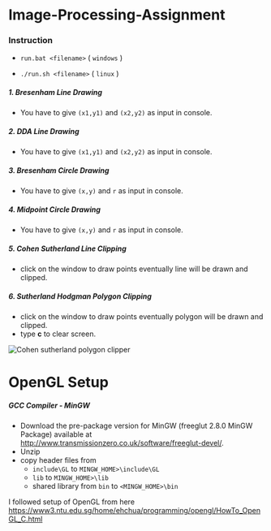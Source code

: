 # Image-Processing-Assignment

### Instruction

- ```run.bat <filename>``` (  ```windows``` )

- ```./run.sh <filename>``` ( ```linux``` )

  

##### 1. Bresenham Line Drawing

- You have to give ```(x1,y1)```  and  ```(x2,y2)```  as input in console.



##### 2. DDA Line Drawing

- You have to give ```(x1,y1)```  and  ```(x2,y2)```  as input in console.



##### 3. Bresenham Circle Drawing

- You have to give ```(x,y)```  and  ```r```  as input in console.



##### 4. Midpoint Circle Drawing

- You have to give ```(x,y)```  and  ```r```  as input in console.



##### 5. Cohen Sutherland Line Clipping

- click on the window to draw points eventually line will be drawn and clipped.



##### 6. Sutherland Hodgman Polygon Clipping

- click on the window to draw points eventually polygon will be drawn and clipped.
- type **c**  to clear screen.

![Cohen sutherland polygon clipper](https://i.ibb.co/zHT0SqX/suth.jpg)



# OpenGL Setup

##### GCC Compiler - MinGW

- Download the pre-package version for MinGW (freeglut 2.8.0 MinGW Package) available at http://www.transmissionzero.co.uk/software/freeglut-devel/.
- Unzip
- copy header files from 
  - `include\GL` to  `MINGW_HOME>\include\GL` 
  - `lib` to `MINGW_HOME>\lib` 
  - shared library from `bin` to  `<MINGW_HOME>\bin`

I followed setup of OpenGL from here https://www3.ntu.edu.sg/home/ehchua/programming/opengl/HowTo_OpenGL_C.html  



​	



